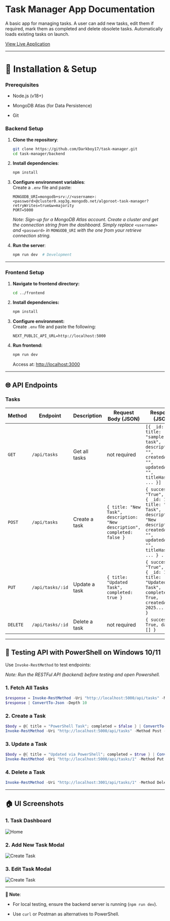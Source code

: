# **Task Manager App Documentation**

A basic app for managing tasks. A user can add new tasks, edit them if required, mark them as completed and delete obsolete tasks. Automatically loads existing tasks on launch.

[View Live Application](https://task-manager-eight-plum.vercel.app)

----------

# **👅 Installation & Setup** 


### **Prerequisites**

-   Node.js (v18+)
    
-   MongoDB Atlas (for Data Persistence)
    
-   Git
    
### **Backend Setup**

1.  **Clone the repository**:
    
    ```bash
    git clone https://github.com/Darkboy17/task-manager.git
    cd task-manager/backend
    ```
    
2.  **Install dependencies**:
    
    ```bash
    npm install
    ```
    
3.  **Configure environment variables**:  
    Create a `.env` file and paste:
    
    ```env
    MONGODB_URI=mongodb+srv://<username>:<password>@cluster0.xop3g.mongodb.net/algoroot-task-manager?retryWrites=true&w=majority
	PORT=5000
    ```
	   *Note:  Sign-up for a MongoDB Atlas account. Create a cluster and get the connection string from the dashboard. Simply replace* `<username>` *and* `<password>` *in* `MONGODB_URI` *with the one from your retrieve connection string.*
4.  **Run the server**:
    
    ```bash
    npm run dev  # Development
    ```
----------

### **Frontend Setup**

1. **Navigate to frontend directory:**
    
    ```bash
    cd ../frontend
    ```

2. **Install dependencies:**
    
    ```bash
    npm install
    ```

3. **Configure environment:**  
    Create `.env` file and paste the following:
    
    ```env
    NEXT_PUBLIC_API_URL=http://localhost:5000
    ```

4. **Run frontend:**
    
    ```bash
    npm run dev
    ```
    
    Access at: [http://localhost:3000](http://localhost:3000)

----------

## **🌐 API Endpoints**

### **Tasks**

| Method | Endpoint | Description | Request Body (JSON) | Response (JSON) |
|--------|---------|-------------|---------------------|-----------------|
| `GET`  | `/api/tasks` | Get all tasks | not required | `[{ _id: 1, title: "sample task", description: "", createdAt: "", updatedAt: "", titleHash: "" ... }]` |
| `POST` | `/api/tasks` | Create a task | `{ title: "New Task", description: "New description", completed: false }` | `{ success: "True", data: { _id: 1, title: "New Task", description: "New description", createdAt: "", updatedAt: "", titleHash: "" ... } ... }` |
| `PUT`  | `/api/tasks/:id` | Update a task | `{ title: "Updated Task", completed: true }` | `{ success: "True", data: { _id: 1, title: "Updated Task", completed: True, createdAt: 2025... } ... }` |
| `DELETE` | `/api/tasks/:id` | Delete a task | not required | `{ success: True, data: [] }` |

----------

## **🔧 Testing API with PowerShell on Windows 10/11**

Use `Invoke-RestMethod` to test endpoints:

*Note: Run the RESTFul API (backend) before testing and open Powershell.*

### **1. Fetch All Tasks**

```powershell
$response = Invoke-RestMethod -Uri "http://localhost:5000/api/tasks" -Method Get
$response | ConvertTo-Json -Depth 10
```

### **2. Create a Task**

```powershell
$body = @{ title = "PowerShell Task"; completed = $false } | ConvertTo-Json
Invoke-RestMethod -Uri "http://localhost:5000/api/tasks" -Method Post -Body $body -ContentType "application/json"
```

### **3. Update a Task**

```powershell
$body = @{ title = "Updated via PowerShell"; completed = $true } | ConvertTo-Json
Invoke-RestMethod -Uri "http://localhost:5000/api/tasks/1" -Method Put -Body $body -ContentType "application/json"
```

### 4. Delete a Task

```powershell
Invoke-RestMethod -Uri "http://localhost:3001/api/tasks/1" -Method Delete -ContentType "application/json"
```
----------

## **🏠 UI Screenshots**

### **1. Task Dashboard**

![Home](https://github.com/user-attachments/assets/84711be3-6c87-4f8b-80c0-4de8cfd6b1be)


### **2. Add New Task Modal**

![Create Task](https://github.com/user-attachments/assets/a01af83f-ec9c-41f9-b97a-df15df22c265)


### **3. Edit Task Modal**

![Create Task](https://github.com/user-attachments/assets/6fa5ff10-eeaf-48f1-b2e0-a9b3e93c275e)


----------

**📌 Note**:

-   For local testing, ensure the backend server is running (`npm run dev`).
    
-   Use `curl` or Postman as alternatives to PowerShell.

